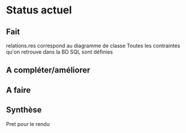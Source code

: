 Status actuel
=============

Fait
----
relations.res correspond au diagramme de classe
Toutes les contraintes qu'on retrouve dans la BD SQL sont définies


A compléter/améliorer
---------------------


A faire
-------


Synthèse
--------
Pret pour le rendu


